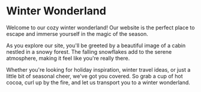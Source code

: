 <!--
Write me markdown content of website with wallpaper:

"A cozy image of a cabin in the woods with snow falling for a winter or holiday website."

The header of the page should not be copy of the text but rather a real content of the website which is using this wallpaper.
-->

<!--font:Lato-->

# Winter Wonderland

Welcome to our cozy winter wonderland! Our website is the perfect place to escape and immerse yourself in the magic of the season. 

As you explore our site, you'll be greeted by a beautiful image of a cabin nestled in a snowy forest. The falling snowflakes add to the serene atmosphere, making it feel like you're really there.

Whether you're looking for holiday inspiration, winter travel ideas, or just a little bit of seasonal cheer, we've got you covered. So grab a cup of hot cocoa, curl up by the fire, and let us transport you to a winter wonderland.
